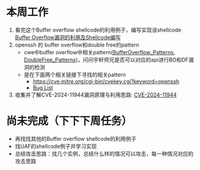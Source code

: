 # 本周工作
1. 看完这个Buffer overflow shellcode的利用例子，编写实现该shellcode [Buffer Overflow漏洞的利用及Shellcode编写](Shellcode/Buffer%20Overflow漏洞的利用及Shellcode编写)
2. openssh 的 buffer overflow和double free的pattern
	* cwe中buffer overflow中相关pattern([BufferOverflow_Patterns](BufferOverflow/BufferOverflow_Patterns), [DoubleFree_Patterns](DoubleFree/DoubleFree_Patterns))，问问宇轩师兄是否可以对应的api进行BO和DF漏洞的检测
	* 是在下面两个相关链接下寻找的相关pattern
		* https://cve.mitre.org/cgi-bin/cvekey.cgi?keyword=openssh
		* [Bug List](https://bugzilla.mindrot.org/buglist.cgi?bug_status=RESOLVED&product=Portable%20OpenSSH)
3. 收集并了解CVE-2024-11944漏洞原理与利用思路: [CVE-2024-11944](Remote_Code_Execution/CVE-2024-11944/CVE-2024-11944)

# 尚未完成（下下下周任务）
* 再找找其他的Buffer overflow shellcode的利用例子
* 找UAF的shellcode例子并学习实现
* 总结攻击思路：找几个实例，总结什么样的情况可以攻击，每一种情况对应的攻击思路


